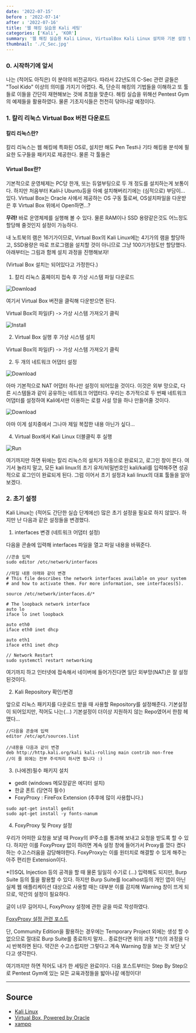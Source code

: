 ```yaml
---
date: '2022-07-15'
before : '2022-07-14'
after : '2022-07-16'
title: '웹 해킹 실습용 Kali 세팅'
categories: ['Kali', 'KOR']
summary: '웹 해킹 실습용 Kali Linux, VirtualBox Kali Linux 설치와 기본 설정 변경, 필수 라이브러리 설치까지 다뤄봅니다.'
thumbnail: './C_Sec.jpg'
---
```


### 0. 시작하기에 앞서

나는 (적어도 아직은) 이 분야의 비전공자다. 따라서 22년도의 C-Sec 관련 글들은
"Tool Kido" 이상의 의미를 가지기 어렵다. 즉, 단순히 해킹의 기법들을 이해하고 또 툴들로 이들을 간단히 재현해보는 것에
초첨을 맞춘다. 해킹 실습을 위해선 Pentest Gym의 예제들을 활용하였다. 물론 기초지식들은 천천히 닦아나갈 예정이다.

### 1. 칼리 리눅스 Virtual Box 버전 다운로드

#### 칼리 리눅스란?

칼리 리눅스는 웹 해킹에 특화된 OS로, 설치만 해도 Pen Test나 기타 해킹용 분석에 필요한 도구들을
패키지로 제공한다. 물론 각 툴들은 

#### Virtual Box란?

기본적으로 운영체제는 PC당 한개, 또는 듀얼부팅으로 두 개 정도를 설치하는게 보통이다. 하지만
처음부터 Kali나 Ubuntu등을 아예 설치해버리기에는 (심적으로) 부담이... 있다. Virtual Box는 
Oracle 사에서 제공하는 OS 구동 툴로써, OS설치파일을 다운받은 후 Virtual Box 위에서 Open하면...?

**무려!** 바로 운영체제를 실행해 볼 수 있다. 물론 RAM이나 SSD 용량같은것도 어느정도 할당해 줄것인지 설정이 가능하다.

내 노트북의 램은 16기가이므로, Virtual Box의 Kali Linux에는 4기가의 램을 할당하고, SSD용량은 따로 프로그램을 설치할 것이 아니므로
그냥 100기가정도만 할당했다. 아래부터는 그림과 함께 설치 과정을 진행해보자!

(Virtual Box 설치는 되어있다고 가정한다.)

1. 칼리 리눅스 홈페이지 접속 후 가상 시스템 파일 다운로드

![Download](../contentImages/KaliDown.png)

여기서 Virtual Box 버전을 클릭해 다운받으면 된다.

Virtual Box의 파일(F) -> 가상 시스템 가져오기 클릭

![Install](../contentImages/KaliRun.png)

2. Virtual Box 실행 후 가상 시스템 설치
 
Virtual Box의 파일(F) -> 가상 시스템 가져오기 클릭

2. 두 개의 네트워크 어댑터 설정

![Download](../contentImages/Net1.png)

아마 기본적으로 NAT 어댑터 하나만 설정이 되어있을 것이다. 이것은 외부 망으로, 다른 시스템들과 같이 공유하는 네트워크 어뎁터다.
우리는 추가적으로 두 번째 네트워크 어댑터를 설정하여 Kali에서만 이용하는 로컬 사설 망을 하나 만들어줄 것이다.

![Download](../contentImages/Net2.png)

아마 이게 설치중에서 그나마 제일 복잡한 내용 아닌가 싶다...

4. Virtual Box에서 Kali Linux 더블클릭 후 실행

![Run](../contentImages/KaliRun.png)

여기까지만 하면 뒤에는 칼리 리눅스의 설치가 자동으로 완료되고, 로그인 창이 뜬다. 여기서 놀라지 말고, 모든 kali linux의 초기 유저/비밀번호인
kali/kali를 입력해주면 성공적으로 로그인이 완료되게 된다. 그럼 이어서 초기 설정과 kali linux의 대표 툴들을 알아보겠다.

### 2. 초기 설정

Kali Linux는 (적어도 간단한 실습 단계에선) 많은 초기 설정을 필요로 하지 않았다. 하지만 난 다음과 같은 설정들을 변경했다.

1. interfaces 변경 (네트워크 어댑터 설정)

다음을 콘솔에 입력해 interfaces 파일을 열고 파일 내용을 바꿔준다.

```
//콘솔 입력
sudo editor /etc/network/interfaces

//파일 내용 아래와 같이 변경
# This file describes the network interfaces available on your system
# and how to activate them. For more information, see interfaces(5).

source /etc/network/interfaces.d/*

# The loopback network interface
auto lo
iface lo inet loopback

auto eth0
iface eth0 inet dhcp

auto eth1
iface eth1 inet dhcp

// Network Restart
sudo systemctl restart networking

```

여기까지 하고 인터넷에 접속해서 네이버에 들어가진다면 일단 외부망(NAT)은 잘 설정된것이다.

2. Kali Repository 확인/변경

앞으로 리눅스 패키지를 다운로드 받을 때 사용할 Repository를 설정해준다. 기본설정이 되어있지만, 적어도 나는(...) 기본설정이 더이상 지원하지 않는
Repo였어서 한참 헤맸다...

```
//다음을 콘솔에 입력
editor /etc/apt/sources.list

//내용을 다음과 같이 변경
deb http://http.kali.org/kali kali-rolling main contrib non-free
//이 줄 외에는 전부 주석처리 하시면 됩니다 :)
```
3. (나에겐)필수 패키지 설치

- gedit (windows 메모장같은 에디터 설치)
- 한글 폰트 (당연히 필수)
- FoxyProxy : FireFox Extension (추후에 많이 사용합니다.)

```
sudo apt-get install gedit
sudo apt-get install -y fonts-nanum
```

4. FoxyProxy 및 Proxy 설정

우리가 어떠한 요청을 보낼 때 Proxy의 IP주소를 통과해 보내고 요청을 받도록 할 수 있다. 하지만 이를 FoxyProxy 없이 하려면 계속 설정 창에 들어가서
Proxy를 껐다 켰다 하는 수고스러움을 감당해야한다. FoxyProxy는 이를 원터치로 해결할 수 있게 해주는 아주 편리한 Extension이다.

*(!)SQL Injection 등의 공격을 할 때 물론 일일히 수기로 (...) 입력해도 되지만, Burp Suite 등의 툴을 활용할 수 있다. 하지만 Burp Suite를 
localhost등의 개인 앱이 아닌 실제 웹 애플리케이션 대상으로 사용할 때는 대부분 이를 감지해 Warning 창이 뜨게 되므로, 약간의 설정이 필요하다.

글이 너무 길어지니, FoxyProxy 설정에 관한 글을 따로 작성하였다.

[FoxyProxy 설정 관련 포스트](<https://hosahn.github.io/220719_2>)

단, Community Edition을 활용하는 경우에는 Temporary Project 외에는 생성 할 수 없으므로 절대로 Burp Suite를 종료하지 말자... 종료한다면 위의 과정 *(!)의 과정을 다시 반복하면 된다. 약간은 수고스럽지만 그렇다고 계속 Warning 창을 보는 것 보단 낫다고 생각한다.

여기까지만 하면 적어도 내가 한 세팅은 완료이다. 다음 포스트부터는 Step By Step으로 Pentest Gym에 있는 모든 교육과정들을 밟아나갈 예정이다!

---

## Source

- [Kali Linux](<https://www.acmicpc.net/problem/4963>)
- [Virtual Box, Powered by Oracle](<https://www.acmicpc.net/problem/4963>)
- [xampp](<https://www.acmicpc.net/problem/4963>)

